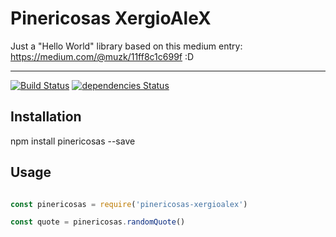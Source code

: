 # Pinericosas XergioAleX

Just a "Hello World" library based on this medium entry: https://medium.com/@muzk/11ff8c1c699f :D

---

[![Build Status](https://travis-ci.org/xergioalex/pinericosas.svg?branch=master)](https://travis-ci.org/xergioalex/pinericosas)
[![dependencies Status](https://david-dm.org/xergioalex/pinericosas/status.svg)](https://david-dm.org/xergioalex/pinericosas)

## Installation

npm install pinericosas --save

## Usage

```javascript

const pinericosas = require('pinericosas-xergioalex')

const quote = pinericosas.randomQuote()

```